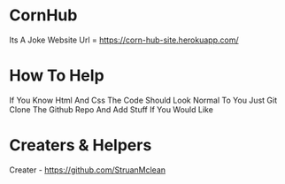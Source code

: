 # CornHub
Its A Joke Website Url = https://corn-hub-site.herokuapp.com/

# How To Help
If You Know Html And Css The Code Should
Look Normal To You Just Git Clone The
Github Repo And Add Stuff If You Would Like

# Creaters & Helpers
Creater - https://github.com/StruanMclean
